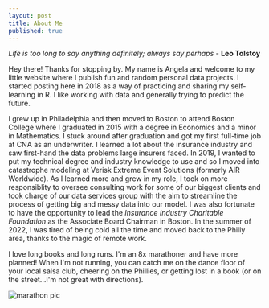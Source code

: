 ```yaml
---
layout: post
title: About Me
published: true
---
```

_Life is too long to say anything definitely; always say perhaps_ - __Leo Tolstoy__

Hey there! Thanks for stopping by. My name is Angela and welcome to my little website where I publish fun and random personal data projects. I started posting here in 2018 as a way of practicing and sharing my self-learning in R. I like working with data and generally trying to predict the future.

I grew up in Philadelphia and then moved to Boston to attend Boston College where I graduated in 2015 with a degree in Economics and a minor in Mathematics. I stuck around after graduation and got my first full-time job at CNA as an underwriter. I learned a lot about the insurance industry and saw first-hand the data problems large insurers faced. In 2019, I wanted to put my technical degree and industry knowledge to use and so I moved into catastrophe modeling at Verisk Extreme Event Solutions (formerly AIR Worldwide). As I learned more and grew in my role, I took on more responsiblity to oversee consulting work for some of our biggest clients and took charge of our data services group with the aim to streamline the process of getting big and messy data into our model. I was also fortunate to have the opportunity to lead the _Insurance Industry Charitable Foundation_ as the Associate Board Chairman in Boston. In the summer of 2022, I was tired of being cold all the time and moved back to the Philly area, thanks to the magic of remote work.

I love long books and long runs. I'm an 8x marathoner and have more planned! When I'm not running, you can catch me on the dance floor of your local salsa club, cheering on the Phillies, or getting lost in a book (or on the street...I'm not great with directions).


![marathon pic]({{site.baseurl}}/img/marathon%20pic.jpg)
